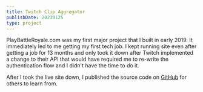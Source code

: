 ```yaml
---
title: Twitch Clip Aggregator
publishDate: 20230125
type: project
---
```

PlayBattleRoyale.com was my first major project that I built in early 2019. It immediately led to me getting my first tech job. I kept running site even after getting a job for 13 months and only took it down after Twitch implemented a change to their API that would have required me to re-write the authentication flow and I didn't have the time to do it.

After I took the live site down, I published the source code on [GitHub](https://github.com/crock/clip-aggregator) for others to learn from.